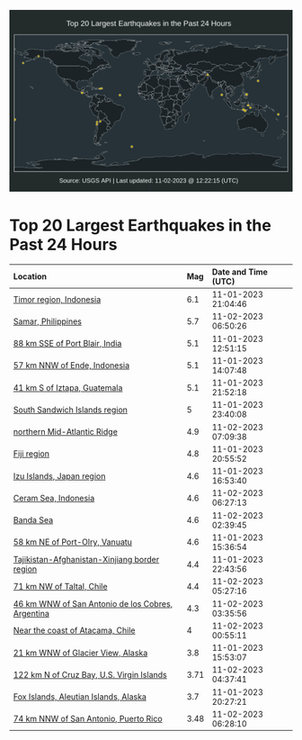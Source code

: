 ![Map](./map.png)

# Top 20 Largest Earthquakes in the Past 24 Hours

| Location | Mag | Date and Time (UTC) |
|:---|:---|:---|
| [Timor region, Indonesia](https://earthquake.usgs.gov/earthquakes/eventpage/us7000l85t) | 6.1 | 11-01-2023 21:04:46 |
| [Samar, Philippines](https://earthquake.usgs.gov/earthquakes/eventpage/us7000l89a) | 5.7 | 11-02-2023 06:50:26 |
| [88 km SSE of Port Blair, India](https://earthquake.usgs.gov/earthquakes/eventpage/us7000l828) | 5.1 | 11-01-2023 12:51:15 |
| [57 km NNW of Ende, Indonesia](https://earthquake.usgs.gov/earthquakes/eventpage/us7000l82g) | 5.1 | 11-01-2023 14:07:48 |
| [41 km S of Iztapa, Guatemala](https://earthquake.usgs.gov/earthquakes/eventpage/us7000l875) | 5.1 | 11-01-2023 21:52:18 |
| [South Sandwich Islands region](https://earthquake.usgs.gov/earthquakes/eventpage/us7000l87v) | 5 | 11-01-2023 23:40:08 |
| [northern Mid-Atlantic Ridge](https://earthquake.usgs.gov/earthquakes/eventpage/us7000l89g) | 4.9 | 11-02-2023 07:09:38 |
| [Fiji region](https://earthquake.usgs.gov/earthquakes/eventpage/us7000l85q) | 4.8 | 11-01-2023 20:55:52 |
| [Izu Islands, Japan region](https://earthquake.usgs.gov/earthquakes/eventpage/us7000l841) | 4.6 | 11-01-2023 16:53:40 |
| [Ceram Sea, Indonesia](https://earthquake.usgs.gov/earthquakes/eventpage/us7000l899) | 4.6 | 11-02-2023 06:27:13 |
| [Banda Sea](https://earthquake.usgs.gov/earthquakes/eventpage/us7000l88f) | 4.6 | 11-02-2023 02:39:45 |
| [58 km NE of Port-Olry, Vanuatu](https://earthquake.usgs.gov/earthquakes/eventpage/us7000l83l) | 4.6 | 11-01-2023 15:36:54 |
| [Tajikistan-Afghanistan-Xinjiang border region](https://earthquake.usgs.gov/earthquakes/eventpage/us7000l87l) | 4.4 | 11-01-2023 22:43:56 |
| [71 km NW of Taltal, Chile](https://earthquake.usgs.gov/earthquakes/eventpage/us7000l893) | 4.4 | 11-02-2023 05:27:16 |
| [46 km WNW of San Antonio de los Cobres, Argentina](https://earthquake.usgs.gov/earthquakes/eventpage/us7000l88m) | 4.3 | 11-02-2023 03:35:56 |
| [Near the coast of Atacama, Chile](https://earthquake.usgs.gov/earthquakes/eventpage/us7000l887) | 4 | 11-02-2023 00:55:11 |
| [21 km WNW of Glacier View, Alaska](https://earthquake.usgs.gov/earthquakes/eventpage/ak023e0o5q4j) | 3.8 | 11-01-2023 15:53:07 |
| [122 km N of Cruz Bay, U.S. Virgin Islands](https://earthquake.usgs.gov/earthquakes/eventpage/pr2023306000) | 3.71 | 11-02-2023 04:37:41 |
| [Fox Islands, Aleutian Islands, Alaska](https://earthquake.usgs.gov/earthquakes/eventpage/ak023e0qz7j9) | 3.7 | 11-01-2023 20:27:21 |
| [74 km NNW of San Antonio, Puerto Rico](https://earthquake.usgs.gov/earthquakes/eventpage/pr2023306001) | 3.48 | 11-02-2023 06:28:10 |
